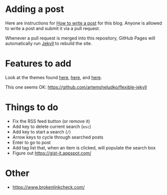 # Adding a post

Here are instructions for [How to write a post](https://compusciencing.github.io/how-to-write-a-post.html) for this blog. Anyone is allowed to write a post and submit it via a pull request.

Whenever a pull request is merged into this repository, GitHub Pages will automatically run [Jekyll](https://jekyllrb.com/) to rebuild the site.

# Features to add

Look at the themes found [here](https://talk.jekyllrb.com/t/jekyll-theme-showcase-share-your-jekyll-themes/1382/15), [here](https://github.com/topics/jekyll-theme), and [here](https://github.com/jekyll/jekyll/wiki/Themes).

This one seems OK: https://github.com/artemsheludko/flexible-jekyll

# Things to do

- Fix the RSS feed button (or remove it)
- Add key to delete current search (`esc`)
- Add key to start a search (`/`)
- Arrow keys to cycle through searched posts
- Enter to go to post
- Add tag list that, when an item is clicked, will populate the search box
- Figure out https://gist-it.appspot.com/

# Other

- https://www.brokenlinkcheck.com/
